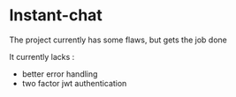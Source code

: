 # Instant-chat

The project currently has some flaws, but gets the job done

It currently lacks : 

+ better error handling 
+ two factor jwt authentication
